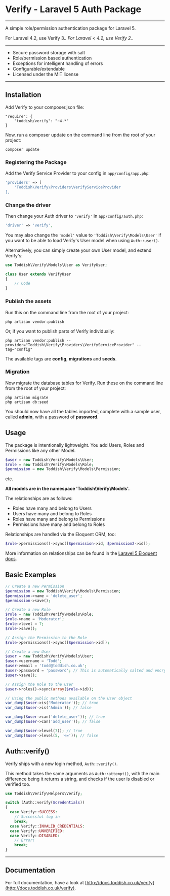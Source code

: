 # Verify - Laravel 5 Auth Package

---

A simple role/permission authentication package for Laravel 5.

For Laravel 4.2, use Verify 3.*.
For Laravel < 4.2, use Verify 2.*.

---

* Secure password storage with salt
* Role/permission based authentication
* Exceptions for intelligent handling of errors
* Configurable/extendable
* Licensed under the MIT license

---

## Installation

Add Verify to your composer.json file:

```
"require": {
	"toddish/verify": "~4.*"
}
```

Now, run a composer update on the command line from the root of your project:

    composer update

### Registering the Package

Add the Verify Service Provider to your config in ``app/config/app.php``:

```php
'providers' => [
	'Toddish\Verify\Providers\VerifyServiceProvider
],
```

### Change the driver

Then change your Auth driver to ``'verify'`` in ``app/config/auth.php``:

```php
'driver' => 'verify',
```

You may also change the ```'model'``` value to ```'Toddish\Verify\Models\User'``` if you want to be able to load Verify's User model when using ```Auth::user()```.

Alternatively, you can simply create your own User model, and extend Verify's:

```php
use Toddish\Verify\Models\User as VerifyUser;

class User extends VerifyUser
{
    // Code
}
```

### Publish the assets

Run this on the command line from the root of your project:

	php artisan vendor:publish

Or, if you want to publish parts of Verify individually:

    php artisan vendor:publish --provider="Toddish\Verify\Providers\VerifyServiceProvider" --tag="config"

The available tags are **config**, **migrations** and **seeds**.

### Migration

Now migrate the database tables for Verify. Run these on the command line from the root of your project:

    php artisan migrate
    php artisan db:seed

You should now have all the tables imported, complete with a sample user, called **admin**, with a password of **password**.

## Usage

The package is intentionally lightweight. You add Users, Roles and Permissions like any other Model.

```php
$user = new Toddish\Verify\Models\User;
$role = new Toddish\Verify\Models\Role;
$permission = new Toddish\Verify\Models\Permission;
```

etc.

**All models are in the namespace 'Toddish\Verify\Models\'.**

The relationships are as follows:

* Roles have many and belong to Users
* Users have many and belong to Roles
* Roles have many and belong to Permissions
* Permissions have many and belong to Roles

Relationships are handled via the Eloquent ORM, too:

```php
$role->permissions()->sync([$permission->id, $permission2->id]);
```

More information on relationships can be found in the [Laravel 5 Eloquent docs](http://laravel.com/docs/eloquent).

## Basic Examples

```php
// Create a new Permission
$permission = new Toddish\Verify\Models\Permission;
$permission->name = 'delete_user';
$permission->save();

// Create a new Role
$role = new Toddish\Verify\Models\Role;
$role->name = 'Moderator';
$role->level = 7;
$role->save();

// Assign the Permission to the Role
$role->permissions()->sync([$permission->id]);

// Create a new User
$user = new Toddish\Verify\Models\User;
$user->username = 'Todd';
$user->email = 'todd@toddish.co.uk';
$user->password = 'password'; // This is automatically salted and encrypted
$user->save();

// Assign the Role to the User
$user->roles()->sync(array($role->id));

// Using the public methods available on the User object
var_dump($user->is('Moderator')); // true
var_dump($user->is('Admin')); // false

var_dump($user->can('delete_user')); // true
var_dump($user->can('add_user')); // false

var_dump($user->level(7)); // true
var_dump($user->level(5, '<=')); // false
```

## Auth::verify()

Verify ships with a new login method, ```Auth::verify()```.

This method takes the same arguments as ```Auth::attempt()```, with the main difference being it returns a string, and checks if the user is disabled or verified too.

```php
use Toddish\Verify\Helpers\Verify;

switch (Auth::verify($credentials))
{
  case Verify::SUCCESS:
    // Successful log in
    break;
  case Verify::INVALID_CREDENTIALS:
  case Verify::UNVERIFIED:
  case Verify::DISABLED:
    // Error!
    break;
}
```

---

## Documentation

For full documentation, have a look at [http://docs.toddish.co.uk/verify](http://docs.toddish.co.uk/verify).